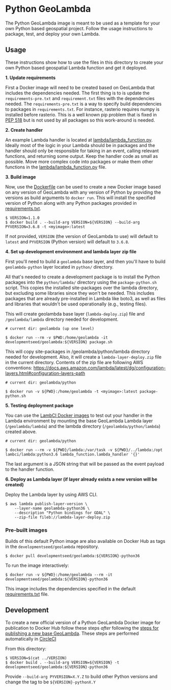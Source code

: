 # Python GeoLambda

The Python GeoLambda image is meant to be used as a template for your own Python based geospatial project.  Follow the usage instructions to package, test, and deploy your own Lambda.

## Usage

These instructions show how to use the files in this directory to create your own Python based geospatial Lambda function and get it deployed.

**1. Update requirements**

First a Docker image will need to be created based on GeoLambda that includes the dependencies needed. The first thing is to is update the `requirements-pre.txt` and `requirement.txt` files with the dependencies needed. The `requirements-pre.txt` is a way to specify build dependencies to packages in `requirements.txt`. For instance, rasterio requires numpy is installed before rasterio. This is a well known pip problem that is fixed in [PEP 518](https://www.python.org/dev/peps/pep-0518/) but is not used by all packages so this work-around is needed.

**2. Create handler**

An example Lambda handler is located at [lambda/lambda_function.py](lambda/lambda_function.py). Ideally most of the logic in your Lambda should be in packages and the handler should only be responsible for taking in an event, calling relevant functions, and returning some output. Keep the handler code as small as possible. Move more complex code into packages or make them other functions in the [lambda/lambda_function.py](lambda/lambda_function.py) file.

**3. Build image**

Now, use the [Dockerfile](Dockerfile) can be used to create a new Docker image based on any version of GeoLambda with any version of Python by providing the versions as build arguments to `docker run`. This will install the specified version of Python along with any Python packages provided in [requirements.txt](requirements.txt).

```
$ VERSION=1.1.0
$ docker build . --build-arg VERSION=${VERSION} --build-arg PYVERSION=3.6.8 -t <myimage>:latest
```

If not provided, `VERSION` (the version of GeoLambda to use) will default to `latest` and `PYVERSION` (Python version) will default to `3.6.8`.

**4. Set up development environment and lambda layer zip file**

First you'll need to build a `geolambda` base layer, and then you'll have to build `geolambda-python` layer located in `python/` directory.

All that's needed to create a development package is to install the Python packages into the `python/lambda/` directory using the `package-python.sh` script. This copies the installed site-packages over the lambda directory, but excluding some libraries since they won't be needed. This includes packages that are already pre-installed in Lambda like boto3, as well as files and libraries that wouldn't be used operationally (e.g., testing files).

This will create geolambda base layer (`lambda-deploy.zip`) file and `/geolambda/lambda` directory needed for development.

```
# current dir: geolambda (up one level)

$ docker run --rm -v $PWD:/home/geolambda -it developmentseed/geolambda:${VERSION} package.sh
```

This will copy site-packages in /geolambda/python/lambda directory needed for development. Also, it will create a `lambda-layer-deploy.zip` file in the current directory. 
Contents of the zip file are following AWS conventions: https://docs.aws.amazon.com/lambda/latest/dg/configuration-layers.html#configuration-layers-path

```
# current dir: geolambda/python

$ docker run -v ${PWD}:/home/geolambda -t <myimage>:latest package-python.sh
```

**5. Testing deployment package**

You can use the [LambCI Docker images](https://github.com/lambci/docker-lambda) to test out your handler in the Lambda environment by mounting the base GeoLambda Lambda layer (`/geolambda/lambda`) and the lambda directory (`/geolambda/python/lambda`) created above.

```
# current dir: geolambda/python

$ docker run --rm -v ${PWD}/lambda:/var/task -v ${PWD}/../lambda:/opt lambci/lambda:python3.6 lambda_function.lambda_handler '{}'
```

The last argument is a JSON string that will be passed as the event payload to the handler function.

**6. Deploy as Lambda layer (if layer already exists a new version will be created)**

Deploy the Lambda layer by using AWS CLI.

```
$ aws lambda publish-layer-version \
	--layer-name geolambda-python36 \
	--description "Python bindings for GDAL" \
	--zip-file fileb://lambda-layer-deploy.zip
```

### Pre-built images

Builds of this default Python image are also available on Docker Hub as tags in the `developmentseed/geolambda` repository.

    $ docker pull developmentseed/geolambda:${VERSION}-python36

To run the image interactively:

    $ docker run -v ${PWD}:/home/geolambda --rm -it developmentseed/geolambda:${VERSION}-python36

This image includes the dependencies specified in the default [requirements.txt](requirements.txt) file.


## Development

To create a new official version of a Python GeoLambda Docker image for publication to Docker Hub follow these steps *after* following the [steps for publishing a new base GeoLambda](../README.md). These steps are performed automatically in [CircleCI](../.circleci/config.yml)

From this directory:

```
$ VERSION=$(cat ../VERSION)
$ docker build . --build-arg VERSION=${VERSION} -t developmentseed/geolambda:${VERSION}-python36
```

Provide `--build-arg PYVERSION=X.Y.Z` to build other Python versions and change the tag to be `${VERSION}-pythonX.Y`



